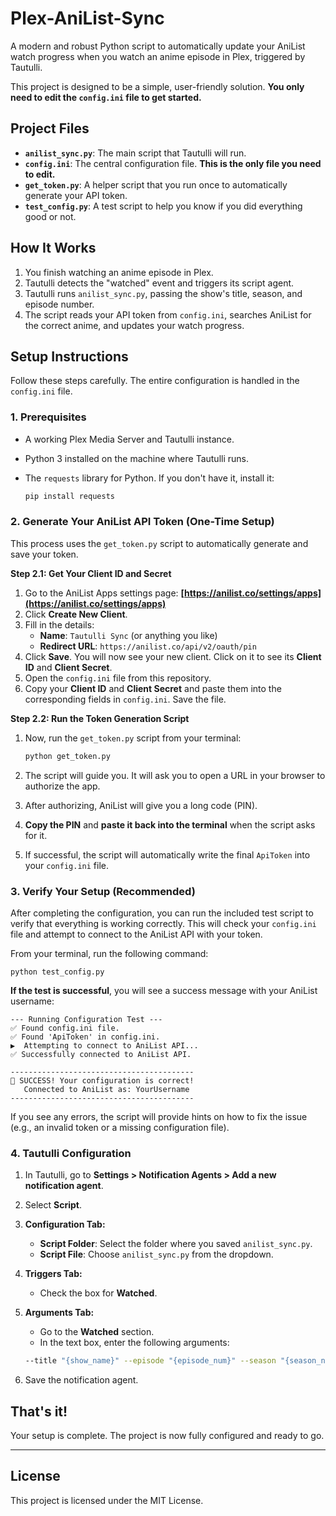 # Plex-AniList-Sync

A modern and robust Python script to automatically update your AniList watch progress when you watch an anime episode in Plex, triggered by Tautulli.

This project is designed to be a simple, user-friendly solution. **You only need to edit the `config.ini` file to get started.**

## Project Files

-   **`anilist_sync.py`**: The main script that Tautulli will run.
-   **`config.ini`**: The central configuration file. **This is the only file you need to edit.**
-   **`get_token.py`**: A helper script that you run once to automatically generate your API token.
-   **`test_config.py`**: A test script to help you know if you did everything good or not.

## How It Works

1.  You finish watching an anime episode in Plex.
2.  Tautulli detects the "watched" event and triggers its script agent.
3.  Tautulli runs `anilist_sync.py`, passing the show's title, season, and episode number.
4.  The script reads your API token from `config.ini`, searches AniList for the correct anime, and updates your watch progress.

## Setup Instructions

Follow these steps carefully. The entire configuration is handled in the `config.ini` file.

### 1. Prerequisites

-   A working Plex Media Server and Tautulli instance.
-   Python 3 installed on the machine where Tautulli runs.
-   The `requests` library for Python. If you don't have it, install it:

    ```bash
    pip install requests

### 2. Generate Your AniList API Token (One-Time Setup)

This process uses the `get_token.py` script to automatically generate and save your token.

**Step 2.1: Get Your Client ID and Secret**
1.  Go to the AniList Apps settings page: **[https://anilist.co/settings/apps](https://anilist.co/settings/apps)**
2.  Click **Create New Client**.
3.  Fill in the details:
    -   **Name**: `Tautulli Sync` (or anything you like)
    -   **Redirect URL**: `https://anilist.co/api/v2/oauth/pin`
4.  Click **Save**. You will now see your new client. Click on it to see its **Client ID** and **Client Secret**.
5.  Open the `config.ini` file from this repository.
6.  Copy your **Client ID** and **Client Secret** and paste them into the corresponding fields in `config.ini`. Save the file.

**Step 2.2: Run the Token Generation Script**
1.  Now, run the `get_token.py` script from your terminal:

    ```bash
    python get_token.py

2.  The script will guide you. It will ask you to open a URL in your browser to authorize the app.
3.  After authorizing, AniList will give you a long code (PIN).
4.  **Copy the PIN** and **paste it back into the terminal** when the script asks for it.
5.  If successful, the script will automatically write the final `ApiToken` into your `config.ini` file.

### 3. Verify Your Setup (Recommended)

After completing the configuration, you can run the included test script to verify that everything is working correctly. This will check your `config.ini` file and attempt to connect to the AniList API with your token.

From your terminal, run the following command:

    python test_config.py

**If the test is successful**, you will see a success message with your AniList username:

    --- Running Configuration Test ---
    ✅ Found config.ini file.
    ✅ Found 'ApiToken' in config.ini.
    ▶️  Attempting to connect to AniList API...
    ✅ Successfully connected to AniList API.

    -----------------------------------------
    🎉 SUCCESS! Your configuration is correct!
       Connected to AniList as: YourUsername
    -----------------------------------------

If you see any errors, the script will provide hints on how to fix the issue (e.g., an invalid token or a missing configuration file).

### 4. Tautulli Configuration

1.  In Tautulli, go to **Settings > Notification Agents > Add a new notification agent**.
2.  Select **Script**.
3.  **Configuration Tab:**
    -   **Script Folder**: Select the folder where you saved `anilist_sync.py`.
    -   **Script File**: Choose `anilist_sync.py` from the dropdown.
4.  **Triggers Tab:**
    -   Check the box for **Watched**.
5.  **Arguments Tab:**
    -   Go to the **Watched** section.
    -   In the text box, enter the following arguments:

    ```bash
    --title "{show_name}" --episode "{episode_num}" --season "{season_num}"

6.  Save the notification agent.

## That's it!

Your setup is complete. The project is now fully configured and ready to go.

---
## License
This project is licensed under the MIT License.
